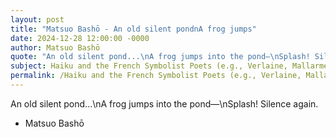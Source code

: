 ```yaml
---
layout: post
title: "Matsuo Bashō - An old silent pondnA frog jumps"
date: 2024-12-28 12:00:00 -0000
author: Matsuo Bashō
quote: "An old silent pond...\nA frog jumps into the pond—\nSplash! Silence again."
subject: Haiku and the French Symbolist Poets (e.g., Verlaine, Mallarmé)
permalink: /Haiku and the French Symbolist Poets (e.g., Verlaine, Mallarmé)/Matsuo Bashō/Matsuo Bashō - An old silent pondnA frog jumps
---
```


An old silent pond...\nA frog jumps into the pond—\nSplash! Silence again.

- Matsuo Bashō
